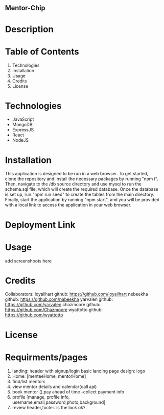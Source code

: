 ## Mentor-Chip

# Description

# Table of Contents
1. Technologies
2. Installation
3. Usage
4. Credits
5. License

# Technologies
- JavaScript
- MongoDB
- ExpressJS
- React
- NodeJS

# Installation
This application is designed to be run in a web browser. To get started, clone the repository and install the necessary packages by running "npm i". Then, navigate to the /db source directory and use mysql to run the schema.sql file, which will create the required database. Once the database is set up, run "npm run seed" to create the tables from the main directory. Finally, start the application by running "npm start", and you will be provided with a local link to access the application in your web browser.

# Deployment Link


# Usage
add screenshoots here

# Credits
Collaborators:
loyallhart github: https://github.com/loyallhart
nebeekha github: https://github.com/nabeekha
yarvalen github: https://github.com/yarvalen
chazmoore github: https://github.com/Chazmoore
wyattotto github: https://github.com/wyattotto

# License




# Requirments/pages
1. landing: header with signup/login
    basic landing page design: logo
2. Home: [menteeHome, mentorHome]
3. find/list mentors
4. view mentor details and calendar(call api)
5. book mentor (),pay ahead of time 
    -collect payment info
6. profile [manage, profile info, username,email,password,photo,background]
7. review header,footer. is the look ok?